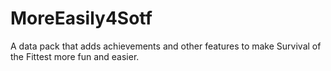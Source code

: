 # MoreEasily4Sotf
A data pack that adds achievements and other features to make Survival of the Fittest more fun and easier.
